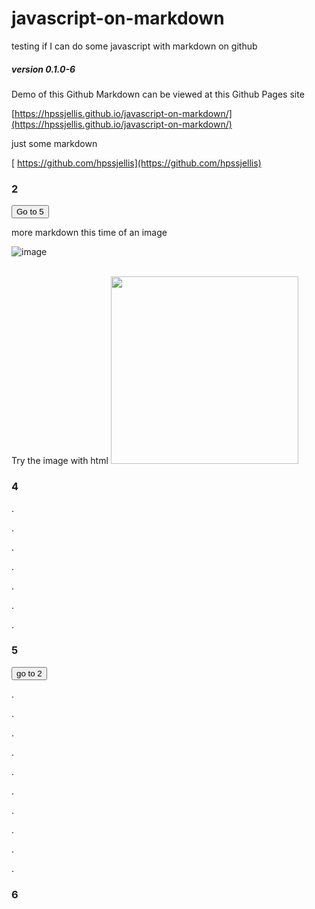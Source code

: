  


# javascript-on-markdown
testing if I can do some javascript with markdown on github

##### version 0.1.0-6

Demo of this Github Markdown can be viewed at this Github Pages site

[https://hpssjellis.github.io/javascript-on-markdown/](https://hpssjellis.github.io/javascript-on-markdown/)


just some markdown

[
https://github.com/hpssjellis](https://github.com/hpssjellis)


### 2


<input type="button" value="Go to 5" onclick="{
   //alert('wow'); 
   window.location.href='#5'
   //window.location.href = 'http://example.com/new_url';
}">





more markdown this time of an image

![image](https://user-images.githubusercontent.com/5605614/175780835-2b0d64a4-0ba8-4c90-9f05-fb4e89cd6980.png)

<br>
Try the image with html

<img src="https://user-images.githubusercontent.com/5605614/175780835-2b0d64a4-0ba8-4c90-9f05-fb4e89cd6980.png" width=300 />


### 4


.



.



.





.




.





.







.





### 5


<input type="button" value="go to 2" onclick="{
   //alert('wow'); 
   location.href='#2'
}">

.


.


.



.


.


.



.


.


.


.

###  6


<br><br><br><br><br><br><br><br><br><br><br><br><br><br><br><br><br><br><br><br><br><br><br><br><br><br><br><br><br><br><br>



